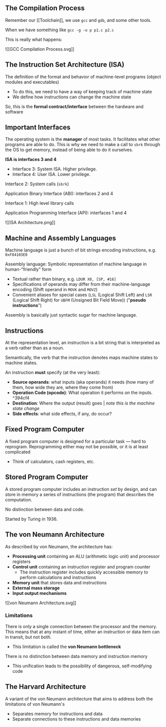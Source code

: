 
## The Compilation Process

Remember our [[Toolchain]], we use `gcc` and `gdb`, and some other tools. 

When we have something like `gcc -g -o p p1.c p2.c`

This is really what happens:

![[GCC Compilation Process.svg]]


## The Instruction Set Architecture (ISA)

The definition of the format and behavior of machine-level programs (object modules and executables)
- To do this, we need to have a way of keeping track of machine state
- We define how instructions can change the machine state

So, this is the **formal contract/interface** between the hardware and software

## Important Interfaces

The operating system is the **manager** of most tasks. It facilitates what other programs are able to do. This is why we need to make a call to `sbrk` through the OS to get memory, instead of being able to do it ourselves.

**ISA is interfaces 3 and 4**
- Interface 3: System ISA. Higher privilege.
- Interface 4: User ISA. Lower privilege.

Interface 2: System calls (`sbrk`)

Application Binary Interface (ABI): interfaces 2 and 4

Interface 1: High level library calls

Application Programming Interface (API): interfaces 1 and 4

![[ISA Architecture.png]]

## Machine and Assembly Languages

Machine language is just a bunch of bit strings encoding instructions, e.g. `0xF84103E0`

Assembly language: Symbolic representation of machine language in human-"friendly" form
- Textual rather than binary, e.g. `LDUR X0, [SP, #16]`
- Specifications of operands may differ from their machine-language encoding (Shift operand in `MOVK` and `MOVZ`)
- Convenient aliases for special cases (`LSL` (Logical Shift Left) and `LSR` (Logical Shift Right) for `UBFM` (Unsigned Bit Field Move)) ("**pseudo instructions**")

Assembly is basically just syntactic sugar for machine language.

## Instructions

At the representation level, an instruction is a bit string that is interpreted as a verb rather than as a noun.

Semantically, the verb that the instruction denotes maps machine states to machine states. 

An instruction **must** specify (at the very least):
- **Source operands**: what inputs (aka operands) it needs (how many of them, how wide they are, where they come from)
- **Operation Code (opcode)**: What operation it performs on the inputs. ^394cf4
- **Destination**: Where the output (result) goes | *note this is the machine state change*
- **Side effects**: what side effects, if any, do occur?

## Fixed Program Computer

A fixed program computer is designed for a particular task — hard to reprogram. Reprogramming either may not be possible, or it is at least complicated
- Think of calculators, cash registers, etc.

## Stored Program Computer

A stored program computer includes an instruction *set* by design, and can store in memory a series of instructions (the program) that describes the computation.

No distinction between data and code.

Started by Turing in 1936.

## The von Neumann Architecture

As described by von Neumann, the architecture has:
- **Processing unit** containing an ALU (arithmetic logic unit) and processor registers
- **Control unit** containing an instruction register and program counter
	- The instruction register includes quickly accessible memory to perform calculations and instructions
- **Memory unit** that stores data and instructions
- **External mass storage**
- **Input output mechanisms**

![[von Neumann Architecture.svg]]

### Limitations

There is only a single connection between the processor and the memory. This means that at any instant of time, either an instruction or data item can in transit, but not both.
- This limitation is called the **von Neumann bottleneck**

There is no distinction between data memory and instruction memory
- This unification leads to the possibility of dangerous, self-modifying code

## The Harvard Architecture

A variant of the von Neumann architecture that aims to address both the limitations of von Neumann's
- Separates memory for instructions and data
- Separate connections to these instructions and data memories

